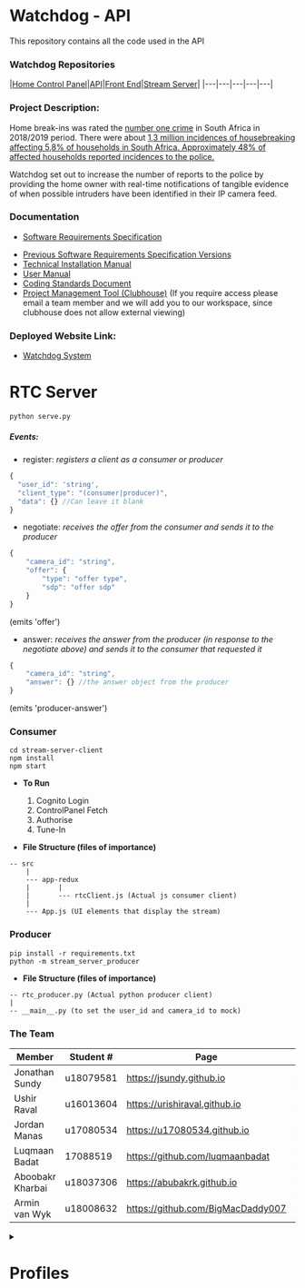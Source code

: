 # Watchdog - API

This repository contains all the code used in the API

### Watchdog Repositories
|[Home Control Panel](https://github.com/COS301-SE-2020/Watchdog)|[API](https://github.com/COS301-SE-2020/Watchdog-API)|[Front End](https://github.com/COS301-SE-2020/Watchdog-FrontEnd)|[Stream Server](hhttps://github.com/COS301-SE-2020/Watchdog-Stream-Server)|
|---|---|---|---|---|

### Project Description:

Home break-ins was rated the [number one crime]( http://www.statssa.gov.za/publications/P0341/P03412018.pdf) in South Africa in 2018/2019 period. There were about [1,3 million incidences of housebreaking affecting 5,8% of households in South Africa. Approximately 48% of affected households reported incidences to the police.](http://www.statssa.gov.za/?p=12614)

Watchdog set out to increase the number of reports to the police by providing the home owner with real-time notifications of tangible evidence of when possible intruders have been identified in their IP camera feed.

### Documentation

* [Software Requirements Specification](https://drive.google.com/file/d/1D6Jx3BDj6xvC9bDXCHUg7lry4IerSvTl/view)

- [Previous Software Requirements Specification Versions](https://drive.google.com/drive/folders/1g7gR9nS8uDv7q-Nas4mgqkys7NiExaZ3?usp=sharing)
- [Technical Installation Manual](https://drive.google.com/file/d/1RbIdqNwSCoAh9eayC3P642kQt1qZFQ-0/view?usp=sharing)
- [User Manual](https://drive.google.com/file/d/1FnLfaTkhfTK44cwfXVDfh9R2VatEGOh5/view?usp=sharing)
- [Coding Standards Document](https://drive.google.com/file/d/1X4IsmHWHwBjvmg1aaUua1HiC6rs6w5pO/view?usp=sharing)
- [Project Management Tool (Clubhouse)](https://app.clubhouse.io/lynksolutions/stories) (If you require access please email a team member and we will add you to our workspace, since clubhouse does not allow external viewing)


### Deployed Website Link:
- [Watchdog System](https://lynksolutions.watchdog.thematthew.me)

# RTC Server

```shell script
python serve.py
```

##### Events:

- register: *registers a client as a consumer or producer*
```javascript
{
  "user_id": 'string',
  "client_type": "(consumer|producer)",
  "data": {} //Can leave it blank
}
```

- negotiate: *receives the offer from the consumer and sends it to the producer*
```javascript
{
    "camera_id": "string",
    "offer": {
        "type": "offer type",
        "sdp": "offer sdp"
    }
}
```
(emits 'offer')

- answer: *receives the answer from the producer (in response to the negotiate above) and sends it to the consumer that requested it*
```javascript
{
    "camera_id": "string",
    "answer": {} //the answer object from the producer
}
```
(emits 'producer-answer')

### Consumer

```shell script
cd stream-server-client
npm install
npm start
```

- **To Run**
    1. Cognito Login
    2. ControlPanel Fetch
    3. Authorise
    4. Tune-In

- **File Structure (files of importance)**
```
-- src
    |
    --- app-redux
    |       |
    |       --- rtcClient.js (Actual js consumer client)
    |
    --- App.js (UI elements that display the stream)
```

### Producer

```shell script
pip install -r requirements.txt
python -m stream_server_producer
```

- **File Structure (files of importance)**

```
-- rtc_producer.py (Actual python producer client)
|
-- __main__.py (to set the user_id and camera_id to mock)
```

### The Team

|Member|Student #|Page|LinkedIn|
|------|---------|----|--------|
| Jonathan Sundy   | u18079581 | <https://jsundy.github.io>          | <https://www.linkedin.com/in/jonathen-sundy-79b33b168/>     |
| Ushir Raval      | u16013604 | <https://urishiraval.github.io>     | <https://www.linkedin.com/in/unraval/>                      |
|Jordan Manas|u17080534|<https://u17080534.github.io>|<https://www.linkedin.com/in/jordan-manas-b822651aa/>|
| Luqmaan Badat    | 17088519  | https://github.com/luqmaanbadat     | <https://www.linkedin.com/in/luqmaan-badat/>                |
| Aboobakr Kharbai | u18037306 | <https://abubakrk.github.io>        | <https://www.linkedin.com/in/aboobacker-kharbai-7a94961a9/> |
|Armin van Wyk|u18008632|<https://github.com/BigMacDaddy007>|<https://www.linkedin.com/in/armin-van-wyk-b714931a9/>|

<details>
<summary>
<h1>Profiles</h1>
</summary>
##### Jonathan Sundy

I have been exposed to an event-driven system that adopted modern cloud architecture that was hosted on Heroku and used a subset of AWS. I will use this knowledge gained to pioneer the system to be loosely coupled that promotes independent events triggering different parts of the system. Hence, I am certain that I will be of great value to the development of the serverless architecture. I am not too coherent with AWS but am motivated and inspired to expand my knowledge!

##### Ushir Raval

My exposure varies greatly from desktop applications to web based technologies, all in mostly a corporate “fintech” focused development environment. My skillset ranges from python development to web-based desktop applications using full stack technologies and my personal motto is “measure twice, cut once”. I prize scalable, robust and portable code above all else and intend to primarily contribute to the integration of various technologies such as the front-end to back-end communication etcetera.

##### Jordan Manas

An avid student of the numerous fields found within Computer Science, with a concentration in the field of Artificial Intelligence. Also being well-versed in Web Development, I recognize that I am capable of fulfilling important roles in the given project. I have experience in developing projects that use almost all of the proposed technologies and am very confident that our final product will be one of quality.

##### Luqmaan Badat

I am a final year computer science student. I am adaptable, reliable and keen to learn new programming technologies. My interests are software engineering, artificial intelligence and web development. My skills range include web development, full stack development, Java development and using full stack development technologies like docker and circleci. I’ve been exposed to and worked on cloud-based solutions in the medical field. 

##### Aboobakr Kharbai

My exposure ranges between desktop applications and web-based technologies. I am very reliable as well as trustworthy. I have a broad range of experience in backend development which includes database management systems, as well as experience in java development. I am one who is always steadfast in deadlines set out and will do anything in my capacity to ensure the work done is before the deadline and also of an industry standard.

##### Armin van Wyk

I have been involved in a multitude of projects inside and outside of the EBIT faculty. I have particular interest in front-end multimedia design to back-end REST API and hosting tasks. I have familiarity in databases both with and without SQ. I can use these skills in the request handling and data handling of our projects and ensure validated, clean and lightweight data.

</details>
